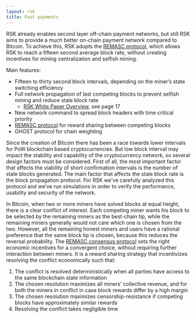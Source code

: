 ```yaml
---
layout: rsk
title: Fast payments
---
```


RSK already enables second layer off-chain payment networks, but still RSK aims to provide a much better on-chain payment network compared to Bitcoin. To achieve this, RSK adopts the [REMASC protocol](/rsk/architecture/mining/remasc/), which allows RSK to reach a fifteen second average block rate, without creating incentives for mining centralization and selfish mining.

Main features:

* Fifteen to thirty second block intervals, depending on the miner’s state switching efficiency
* Full network propagation of last competing blocks to prevent selfish mining and  reduce stale block rate
  * [RSK White Paper Overview](https://www.rsk.co/Whitepapers/RSK-White-Paper-Updated.pdf), see page 17
* New network command to spread block headers with time critical priority
* [REMASC protocol](/rsk/architecture/mining/remasc/) for reward sharing between competing blocks
* GHOST protocol for chain weighting

Since the creation of Bitcoin there has been a race towards lower intervals for PoW blockchain based cryptocurrencies. But low block interval may impact the stability and capability of the cryptocurrency network, so several design factors must be considered. First of all, the most important factor that affects the viability of short confirmation intervals is the number of stale blocks generated. The main factor that affects the stale block rate is the block propagation protocol. For RSK we've carefully analyzed this protocol and we’ve run simulations in order to verify the performance, usability and security of the network.

In Bitcoin, when two or more miners have solved blocks at equal height, there is a clear conflict of interest. Each competing miner wants his block to be selected by the remaining miners as the best-chain tip, while the remaining miners generally would not care which one is chosen from the two. However, all the remaining honest miners and users have a rational preference that the same block tip is chosen, because this reduces the reversal probability. The [REMASC consensus protocol](/rsk/architecture/mining/remasc/) sets the right economic incentives for a convergent choice, without requiring further interaction between miners. It is a reward sharing strategy that incentivizes resolving the conflict economically such that:

1. The conflict is resolved deterministically when all parties have access to the same blockchain state information
2. The chosen resolution maximizes all miners’ collective revenue, and for both the miners in conflict in case block rewards differ by a high margin
3. The chosen resolution maximizes censorship-resistance if competing blocks have approximately similar rewards
4. Resolving the conflict takes negligible time
